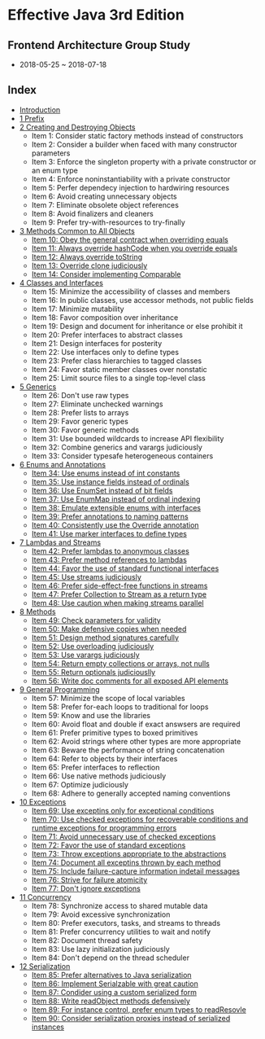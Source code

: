 # Effective Java 3rd Edition

## Frontend Architecture Group Study
* 2018-05-25 ~ 2018-07-18

## Index
* [Introduction](README.md)
* [1 Prefix](1_prefix/README.md)
* [2 Creating and Destroying Objects](2_creating_and_destroying_objects/README.md)
   * Item 1: Consider static factory methods instead of constructors
   * Item 2: Consider a builder when faced with many constructor parameters
   * Item 3: Enforce the singleton property with a private constructor or an enum type  
   * Item 4: Enforce noninstantiability with a private constructor
   * Item 5: Perfer dependecy injection to hardwiring resources
   * Item 6: Avoid creating unnecessary objects
   * Item 7: Eliminate obsolete object references
   * Item 8: Avoid finalizers and cleaners
   * Item 9: Prefer try-with-resources to try-finally
* [3 Methods Common to All Objects](3_methods_common_to_all_objects/README.md)
   * [Item 10: Obey the general contract when overriding equals](3_methods_common_to_all_objects/item_10_obey_the_general_contract_when_overriding_equals.md)
   * [Item 11: Always override hashCode when you override equals](3_methods_common_to_all_objects/item_11_always_override_hashcode_when_you_override_equals.md)
   * [Item 12: Always override toString](3_methods_common_to_all_objects/item_12_always_override_tostring.md)
   * [Item 13: Override clone judiciously](3_methods_common_to_all_objects/item_13_override_clone_judiciously.md)
   * [Item 14: Consider implementing Comparable](3_methods_common_to_all_objects/item_14_consider_implementing_comparable.md)
* [4 Classes and Interfaces](4_classes_and_interfaces/README.md)
   * Item 15: Minimize the accessibility of classes and members
   * Item 16: In public classes, use accessor methods, not public fields
   * Item 17: Minimize mutability
   * Item 18: Favor composition over inheritance  
   * Item 19: Design and document for inheritance or else prohibit  it  
   * Item 20: Prefer interfaces to abstract classes  
   * Item 21: Design interfaces for posterity
   * Item 22: Use interfaces only to define types  
   * Item 23: Prefer class hierarchies to tagged classes  
   * Item 24: Favor static member classes over nonstatic
   * Item 25: Limit source files to a single top-level class
* [5 Generics](5_generics/README.md)
   * Item 26: Don't use raw types
   * Item 27: Eliminate unchecked warnings
   * Item 28: Prefer lists to arrays
   * Item 29: Favor generic types
   * Item 30: Favor generic methods
   * Item 31: Use bounded wildcards to increase API flexibility
   * Item 32: Combine generics and varargs judiciously
   * Item 33: Consider typesafe heterogeneous containers
* [6 Enums and Annotations](6_enums_and_annotations/README.md)
   * [Item 34: Use enums instead of int constants](6_enums_and_annotations/item_34_use_enums_instead_of_int_constants.md)
   * [Item 35: Use instance fields instead of ordinals](6_enums_and_annotations/item_35_use_instance_fields_instead_of_ordinals.md)
   * [Item 36: Use EnumSet instead of bit fields](6_enums_and_annotations/item_36_use_enumset_instead_of_bit_fields.md)
   * [Item 37: Use EnumMap instead of ordinal indexing](6_enums_and_annotations/item_37_use_enummap_instead_of_ordinal_indexing.md)
   * [Item 38: Emulate extensible enums with interfaces](6_enums_and_annotations/item_38_emulate_extensible_enums_with_interfaces.md)
   * [Item 39: Prefer annotations to naming patterns](6_enums_and_annotations/item_39_prefer_annotations_to_naming_patterns.md)
   * [Item 40: Consistently use the Override annotation](6_enums_and_annotations/item_40_consistently_use_the_override_annotation.md)
   * [Item 41: Use marker interfaces to define types](6_enums_and_annotations/item_41_use_marker_interfaces_to_define_types.md)
* [7 Lambdas and Streams](7_lambdas_and_streams/README.md)
   * [Item 42: Prefer lambdas to anonymous classes](7_lambdas_and_streams/item_42_prefer_lambdas_to_anonymous_classes.md)
   * [Item 43: Prefer method references to lambdas](7_lambdas_and_streams/item_43_prefer_method_references_to_lambdas.md)
   * [Item 44: Favor the use of standard functional interfaces](7_lambdas_and_streams/item_44_favor_the_use_of_standard_functional_interfaces.md)
   * [Item 45: Use streams judiciously](7_lambdas_and_streams/item_45_use_streams_judiciously.md)
   * [Item 46: Prefer side-effect-free functions in streams](7_lambdas_and_streams/item_46_prefer_side-effect-free_functions_in_streams.md)
   * [Item 47: Prefer Collection to Stream as a return type](7_lambdas_and_streams/item_47_prefer_collection_to_stream_as_a_return_type.md)
   * [Item 48: Use caution when making streams parallel](7_lambdas_and_streams/item_48_use_caution_when_making_streams_parallel.md)
* [8 Methods](8_methods/README.md)
   * [Item 49: Check parameters for validity](8_methods/item_49_check_parameters_for_validity.md)
   * [Item 50: Make defensive copies when needed](8_methods/item_50_make_defensive_copies_when_needed.md)
   * [Item 51: Design method signatures carefully](8_methods/item_51_design_method_signatures_carefully.md)
   * [Item 52: Use overloading judiciously](8_methods/item_52_use_overloading_judiciously.md)
   * [Item 53: Use varargs judiciously](8_methods/item_53_use_varargs_judiciously.md)
   * [Item 54: Return empty collections or arrays, not nulls](8_methods/item_54_return_empty_collections_or_arrays,_not_nulls.md)
   * [Item 55: Return optionals judiciouslly](8_methods/item_55_return_optionals_judiciouslly.md)
   * [Item 56: Write doc comments for all exposed API elements](8_methods/item_56_write_doc_comments_for_all_exposed_api_elements.md)
* [9 General Programming](9_general_programming/README.md)
   * Item 57: Minimize the scope of local variables
   * Item 58: Prefer for-each loops to traditional for loops
   * Item 59: Know and use the libraries
   * Item 60: Avoid float and double if exact answsers are required
   * Item 61: Prefer primitive types to boxed primitives
   * Item 62: Avoid strings where other types are more appropriate
   * Item 63: Beware the performance of string concatenation
   * Item 64: Refer to objects by their interfaces
   * Item 65: Prefer interfaces to reflection
   * Item 66: Use native methods judiciously
   * Item 67: Optimize judiciously
   * Item 68: Adhere to generally accepted naming conventions
* [10 Exceptions](10_exceptions/README.md)
   * [Item 69: Use exceptins only for exceptional conditions](10_exceptions/item_69_use_exceptions_only_for_exceptional_conditions.md)
   * [Item 70: Use checked exceptions for recoverable conditions and runtime exceptions for programming errors](10_exceptions/item_70_use_checked_exceptions_for_recoverable_conditions_and_runtime_exceptions_for_programming_errors.md)
   * [Item 71: Avoid unnecessary use of checked exceptions](10_exceptions/item_71_avoid_unnecessary_use_of_checked_exceptions.md)
   * [Item 72: Favor the use of standard exceptions](10_exceptions/item_72_favor_the_use_of_standard_exceptions.md)
   * [Item 73: Throw exceptions appropriate to the abstractions](10_exceptions/item_73_throw_exceptions_appropriate_to_the_abstractions.md)
   * [Item 74: Document all exceptins thrown by each method](10_exceptions/item_74_document_all_exceptins_thrown_by_each_method.md)
   * [Item 75: Include failure-capture information indetail messages](10_exceptions/item_75_include_failure-capture_information_indetail_messages.md)
   * [Item 76: Strive for failure atomicity](10_exceptions/item_76_strive_for_failure_atomicity.md)
   * [Item 77: Don't ignore exceptions](10_exceptions/item_77_dont_ignore_exceptions.md)
* [11 Concurrency](11_concurrency/README.md)
   * Item 78: Synchronize access to shared mutable data
   * Item 79: Avoid excessive synchronization
   * Item 80: Prefer executors, tasks, and streams to threads
   * Item 81: Prefer concurrency utilities to wait and notify
   * Item 82: Document thread safety
   * Item 83: Use lazy initialization judiciously
   * Item 84: Don't depend on the thread scheduler
* [12 Serialization](12_serialization/README.md)
   * [Item 85: Prefer alternatives to Java serialization](12_serialization/item_85_prefer_alternatives_to_java_serialization.md)
   * [Item 86: Implement Serialzable with great caution](12_serialization/item_86_implement_serializable_with_great_caution.md)
   * [Item 87: Condider using a custom serialized form](12_serialization/item_87_consider_using_a_custom_serialized_form.md)
   * [Item 88: Write readObject methods defensively](12_serialization/item_88_write_readobject_methods_defensively.md)
   * [Item 89: For instance control, prefer enum types to readResovle](12_serialization/item_89_for_instance_control,_prefer_enum_types_to_readresolve.md)
   * [Item 90: Consider serialization proxies instead of serialized instances](12_serialization/item_90_consider_serialization_proxies_instead_of_serialized_instances.md)

